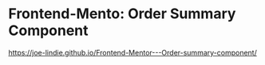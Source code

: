 # Frontend-Mento: Order Summary Component


https://joe-lindie.github.io/Frontend-Mentor---Order-summary-component/
